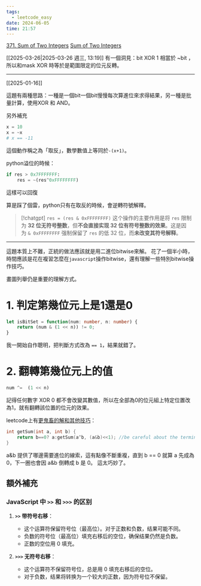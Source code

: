 ```yaml
---
tags:
  - leetcode_easy
date: 2024-06-05
time: 21:57
---
```

[371. Sum of Two Integers](https://leetcode.com/problems/sum-of-two-integers/)
[Sum of Two Integers](https://neetcode.io/problems/sum-of-two-integers)

[[2025-03-26|2025-03-26 週三, 13:19]]
有一個洞見：bit XOR 1 相當於 ~bit ，所以和mask XOR 時等於是範圍限定的位元反轉。 

---

[[2025-01-16]]

這題有兩種思路：一種是一個bit一個bit慢慢每次算進位來求得結果，另一種是批量計算，使用XOR 和 AND。

另外補充

```python
x = 10
x = ~x
# x == -11
```
這個動作稱之為「取反」，數學數值上等同於`-(x+1)`。


python溢位的時候：
```python
if res > 0x7FFFFFFF:
	res = ~(res^0xFFFFFFFF)
```
這樣可以回復

算是踩了個雷，python只有在取反的時候，會逆轉符號解釋。

> [!chatgpt]
> `res = (res & 0xFFFFFFFF)` 这个操作的主要作用是将 `res` 限制为 **32 位无符号整数**，但**不会直接实现 32 位有符号整数的效果**。这是因为 `& 0xFFFFFFFF` 强制保留了 `res` 的低 32 位，而**未改变其符号解释**。

------

這題本質上不難，正統的做法應該就是用二進位bitwise來解。
花了一個半小時，時間應該是花在複習怎麼在`javascript`操作bitwise，還有理解一些特別bitwise操作技巧。

畫圖列舉仍是重要的理解方式。

# 1. 判定第幾位元上是1還是0
```ts
let isBitSet = function(num: number, n: number) {
    return (num & (1 << n)) != 0;
}

```
我一開始自作聰明，把判斷方式改為 `== 1`，結果就錯了。


# 2. 翻轉第幾位元上的值
```ts
num ^=  (1 << n)
```
記得任何數字 XOR 0 都不會改變其數值，所以在全部為0的位元組上特定位置改為1，就有翻轉該位置的位元的效果。


leetcode上有[更鬼畜的解和其他技巧](https://leetcode.com/problems/sum-of-two-integers/solutions/84278/a-summary-how-to-use-bit-manipulation-to-solve-problems-easily-and-efficiently/)：
```cpp
int getSum(int a, int b) {
    return b==0? a:getSum(a^b, (a&b)<<1); //be careful about the terminating condition;
}
```
a&b 提供了哪邊需要進位的線索，這有點像不斷重複，直到 b == 0
就算 a 先成為 0，下一圈也會因 a&b 倒轉成 b 是 0。
這太巧妙了。


## 額外補充
### JavaScript 中 `>>` 和 `>>>` 的区别

1. **`>>` 带符号右移**：
    - 这个运算符保留符号位（最高位）。对于正数和负数，结果可能不同。
    - 负数的符号位（最高位）填充右移后的空位，确保结果仍然是负数。
    - 正数的空位用 0 填充。
2. **`>>>` 无符号右移**：

    - 这个运算符不保留符号位，总是用 0 填充右移后的空位。
    - 对于负数，结果将转换为一个较大的正数，因为符号位不保留。